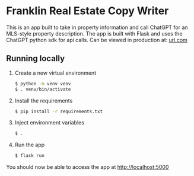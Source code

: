 # Franklin Real Estate Copy Writer

This is an app built to take in property information and call ChatGPT for an MLS-style property description. The app is built with Flask and uses the ChatGPT python sdk for api calls. Can be viewed in production at: [url.com](jonahgrossberg.us)

## Running locally

1. Create a new virtual environment

   ```bash
   $ python -m venv venv
   $ . venv/bin/activate
   ```

2. Install the requirements

   ```bash
   $ pip install -r requirements.txt
   ```

3. Inject environment variables

   ```bash
   $ .
   ```

4. Run the app

   ```bash
   $ flask run
   ```

You should now be able to access the app at [http://localhost:5000](http://localhost:5000)